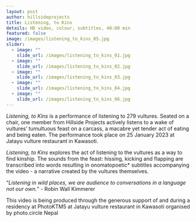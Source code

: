 ```yaml
---
layout: post
author: hillsideprojects
title: Listening, to Kins
details: HD video, colour, subtitles, 40:00 min
featured: false
image: /images/listening_to_kins_05.jpg
slider:
  - image: ""
    slide_url: /images/listening_to_kins_01.jpg
  - image: ""
    slide_url: /images/listening_to_kins_02.jpg
  - image: ""
    slide_url: /images/listening_to_kins_03.jpg
  - image: ""
    slide_url: /images/listening_to_kins_04.jpg
  - image: ""
    slide_url: /images/listening_to_kins_06.jpg
---
```

*Listening, to Kins* is a performance of listening to 279 vultures. Seated on a chair, one
member from Hillside Projects actively listens to a wake of vultures’ tumultuous feast on a
carcass, a macabre yet tender act of eating and being eaten. The performance took place on
25 January 2023 at Jatayu vulture restaurant in Kawasoti.


*Listening, to Kins* explores the act of listening to the vultures as a way to find kinship. The
sounds from the feast: hissing, kicking and flapping are transcribed into words resulting in
onomatopoetic* subtitles accompanying the video - a narrative created by the vultures
themselves.


“*Listening in wild places, we are audience to conversations in a language not our own.*” -
Robin Wall Kimmerer

T﻿his video is being produced through the generous support of and during a residency at PhotoKTM5 at Jatayu vulture restaurant in Kawasoti organised by photo.circle Nepal